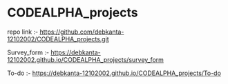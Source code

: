 # CODEALPHA_projects

repo link :- https://github.com/debkanta-12102002/CODEALPHA_projects.git


Survey_form :- https://debkanta-12102002.github.io/CODEALPHA_projects/survey_form


To-do :-  https://debkanta-12102002.github.io/CODEALPHA_projects/To-do
